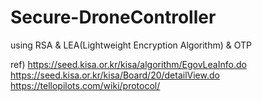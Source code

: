# Secure-DroneController
using RSA &amp; LEA(Lightweight Encryption Algorithm) &amp; OTP


ref)
https://seed.kisa.or.kr/kisa/algorithm/EgovLeaInfo.do
https://seed.kisa.or.kr/kisa/Board/20/detailView.do
https://tellopilots.com/wiki/protocol/
